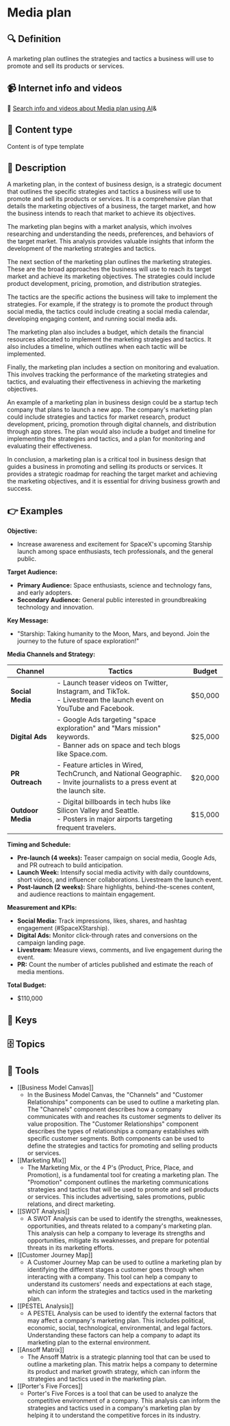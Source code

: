 
# Media plan


## 🔍 Definition
A marketing plan outlines the strategies and tactics a business will use to promote and sell its products or services.


## 📹 Internet info and videos
🤖 [Search info and videos about Media plan using AI](https://www.perplexity.ai/search?q=videos+about+Media+plan:+A+marketing+plan+outlines+the+strategies+and+tactics+a+business+will+use+to+promote+and+sell+its+products+or+services.
)&

## 📰 Content type 
Content is of type template

## 📖 Description
A marketing plan, in the context of business design, is a strategic document that outlines the specific strategies and tactics a business will use to promote and sell its products or services. It is a comprehensive plan that details the marketing objectives of a business, the target market, and how the business intends to reach that market to achieve its objectives.

The marketing plan begins with a market analysis, which involves researching and understanding the needs, preferences, and behaviors of the target market. This analysis provides valuable insights that inform the development of the marketing strategies and tactics.

The next section of the marketing plan outlines the marketing strategies. These are the broad approaches the business will use to reach its target market and achieve its marketing objectives. The strategies could include product development, pricing, promotion, and distribution strategies.

The tactics are the specific actions the business will take to implement the strategies. For example, if the strategy is to promote the product through social media, the tactics could include creating a social media calendar, developing engaging content, and running social media ads.

The marketing plan also includes a budget, which details the financial resources allocated to implement the marketing strategies and tactics. It also includes a timeline, which outlines when each tactic will be implemented.

Finally, the marketing plan includes a section on monitoring and evaluation. This involves tracking the performance of the marketing strategies and tactics, and evaluating their effectiveness in achieving the marketing objectives.

An example of a marketing plan in business design could be a startup tech company that plans to launch a new app. The company's marketing plan could include strategies and tactics for market research, product development, pricing, promotion through digital channels, and distribution through app stores. The plan would also include a budget and timeline for implementing the strategies and tactics, and a plan for monitoring and evaluating their effectiveness.

In conclusion, a marketing plan is a critical tool in business design that guides a business in promoting and selling its products or services. It provides a strategic roadmap for reaching the target market and achieving the marketing objectives, and it is essential for driving business growth and success.

## 👉 Examples

**Objective:**  
- Increase awareness and excitement for SpaceX's upcoming Starship launch among space enthusiasts, tech professionals, and the general public.

**Target Audience:**  
- **Primary Audience:** Space enthusiasts, science and technology fans, and early adopters.  
- **Secondary Audience:** General public interested in groundbreaking technology and innovation.

**Key Message:**  
- "Starship: Taking humanity to the Moon, Mars, and beyond. Join the journey to the future of space exploration!"

**Media Channels and Strategy:**  

| **Channel**       | **Tactics**                                                                 | **Budget** |
|--------------------|-----------------------------------------------------------------------------|------------|
| **Social Media**   | - Launch teaser videos on Twitter, Instagram, and TikTok.                 <br> - Livestream the launch event on YouTube and Facebook. | $50,000    |
| **Digital Ads**    | - Google Ads targeting "space exploration" and "Mars mission" keywords.   <br> - Banner ads on space and tech blogs like Space.com.  | $25,000    |
| **PR Outreach**    | - Feature articles in Wired, TechCrunch, and National Geographic.         <br> - Invite journalists to a press event at the launch site. | $20,000    |
| **Outdoor Media**  | - Digital billboards in tech hubs like Silicon Valley and Seattle.        <br> - Posters in major airports targeting frequent travelers. | $15,000    |

**Timing and Schedule:**  
- **Pre-launch (4 weeks):** Teaser campaign on social media, Google Ads, and PR outreach to build anticipation.  
- **Launch Week:** Intensify social media activity with daily countdowns, short videos, and influencer collaborations. Livestream the launch event.  
- **Post-launch (2 weeks):** Share highlights, behind-the-scenes content, and audience reactions to maintain engagement.

**Measurement and KPIs:**  
- **Social Media:** Track impressions, likes, shares, and hashtag engagement (#SpaceXStarship).  
- **Digital Ads:** Monitor click-through rates and conversions on the campaign landing page.  
- **Livestream:** Measure views, comments, and live engagement during the event.  
- **PR:** Count the number of articles published and estimate the reach of media mentions.

**Total Budget:**  
- $110,000


## 🔑 Keys



## 🗄️ Topics


## 🧰 Tools
- [[Business Model Canvas]]
  - In the Business Model Canvas, the "Channels" and "Customer Relationships" components can be used to outline a marketing plan. The "Channels" component describes how a company communicates with and reaches its customer segments to deliver its value proposition. The "Customer Relationships" component describes the types of relationships a company establishes with specific customer segments. Both components can be used to define the strategies and tactics for promoting and selling products or services.
- [[Marketing Mix]]
  - The Marketing Mix, or the 4 P's (Product, Price, Place, and Promotion), is a fundamental tool for creating a marketing plan. The "Promotion" component outlines the marketing communications strategies and tactics that will be used to promote and sell products or services. This includes advertising, sales promotions, public relations, and direct marketing.
- [[SWOT Analysis]]
  - A SWOT Analysis can be used to identify the strengths, weaknesses, opportunities, and threats related to a company's marketing plan. This analysis can help a company to leverage its strengths and opportunities, mitigate its weaknesses, and prepare for potential threats in its marketing efforts.
- [[Customer Journey Map]]
  - A Customer Journey Map can be used to outline a marketing plan by identifying the different stages a customer goes through when interacting with a company. This tool can help a company to understand its customers' needs and expectations at each stage, which can inform the strategies and tactics used in the marketing plan.
- [[PESTEL Analysis]]
  - A PESTEL Analysis can be used to identify the external factors that may affect a company's marketing plan. This includes political, economic, social, technological, environmental, and legal factors. Understanding these factors can help a company to adapt its marketing plan to the external environment.
- [[Ansoff Matrix]]
  - The Ansoff Matrix is a strategic planning tool that can be used to outline a marketing plan. This matrix helps a company to determine its product and market growth strategy, which can inform the strategies and tactics used in the marketing plan.
- [[Porter's Five Forces]]
  - Porter's Five Forces is a tool that can be used to analyze the competitive environment of a company. This analysis can inform the strategies and tactics used in a company's marketing plan by helping it to understand the competitive forces in its industry.

